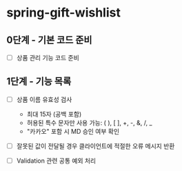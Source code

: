 # spring-gift-wishlist

## 0단계 - 기본 코드 준비
- [ ] 상품 관리 기능 코드 준비

## 1단계 - 기능 목록

- [ ] 상품 이름 유효성 검사
    - 최대 15자 (공백 포함)
    - 허용된 특수 문자만 사용 가능: ( ), [ ], +, -, &, /, _
    - "카카오" 포함 시 MD 승인 여부 확인

- [ ] 잘못된 값이 전달될 경우 클라이언트에 적절한 오류 메시지 반환

- [ ] Validation 관련 공통 예외 처리
